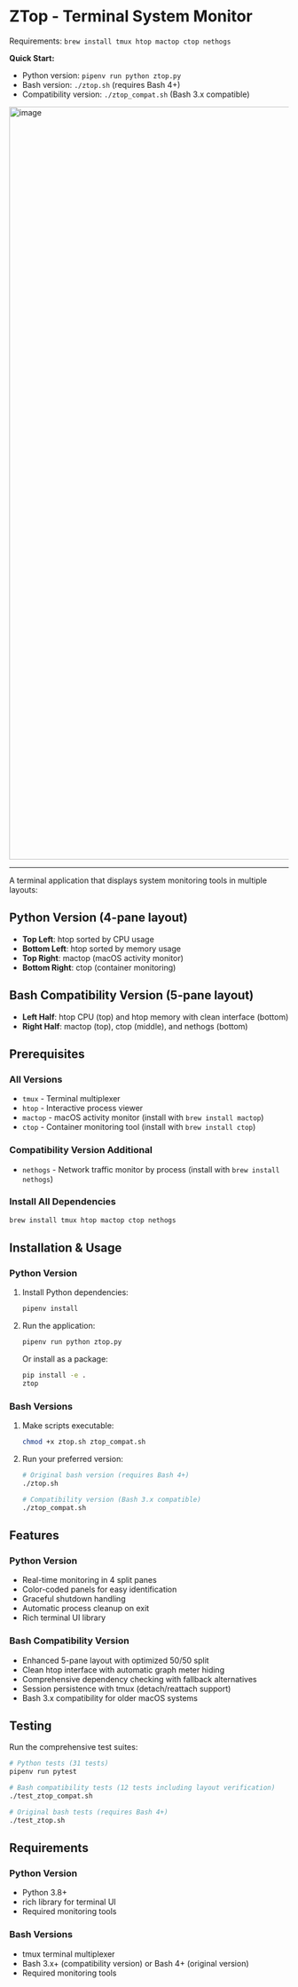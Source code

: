 # ZTop - Terminal System Monitor
 
Requirements: `brew install tmux htop mactop ctop nethogs`

**Quick Start:**
- Python version: `pipenv run python ztop.py`
- Bash version: `./ztop.sh` (requires Bash 4+)
- Compatibility version: `./ztop_compat.sh` (Bash 3.x compatible)

<img width="2106" height="1356" alt="image" src="https://github.com/user-attachments/assets/101fa69d-f266-4f77-9398-60a55bfb5138" />

---

A terminal application that displays system monitoring tools in multiple layouts:

## Python Version (4-pane layout)
- **Top Left**: htop sorted by CPU usage
- **Bottom Left**: htop sorted by memory usage  
- **Top Right**: mactop (macOS activity monitor)
- **Bottom Right**: ctop (container monitoring)

## Bash Compatibility Version (5-pane layout)
- **Left Half**: htop CPU (top) and htop memory with clean interface (bottom)
- **Right Half**: mactop (top), ctop (middle), and nethogs (bottom)

## Prerequisites

### All Versions
- `tmux` - Terminal multiplexer
- `htop` - Interactive process viewer
- `mactop` - macOS activity monitor (install with `brew install mactop`)
- `ctop` - Container monitoring tool (install with `brew install ctop`)

### Compatibility Version Additional
- `nethogs` - Network traffic monitor by process (install with `brew install nethogs`)

### Install All Dependencies
```bash
brew install tmux htop mactop ctop nethogs
```

## Installation & Usage

### Python Version
1. Install Python dependencies:
   ```bash
   pipenv install
   ```

2. Run the application:
   ```bash
   pipenv run python ztop.py
   ```

   Or install as a package:
   ```bash
   pip install -e .
   ztop
   ```

### Bash Versions
1. Make scripts executable:
   ```bash
   chmod +x ztop.sh ztop_compat.sh
   ```

2. Run your preferred version:
   ```bash
   # Original bash version (requires Bash 4+)
   ./ztop.sh
   
   # Compatibility version (Bash 3.x compatible)
   ./ztop_compat.sh
   ```

## Features

### Python Version
- Real-time monitoring in 4 split panes
- Color-coded panels for easy identification
- Graceful shutdown handling
- Automatic process cleanup on exit
- Rich terminal UI library

### Bash Compatibility Version
- Enhanced 5-pane layout with optimized 50/50 split
- Clean htop interface with automatic graph meter hiding
- Comprehensive dependency checking with fallback alternatives
- Session persistence with tmux (detach/reattach support)
- Bash 3.x compatibility for older macOS systems

## Testing

Run the comprehensive test suites:

```bash
# Python tests (31 tests)
pipenv run pytest

# Bash compatibility tests (12 tests including layout verification)
./test_ztop_compat.sh

# Original bash tests (requires Bash 4+)
./test_ztop.sh
```

## Requirements

### Python Version
- Python 3.8+
- rich library for terminal UI
- Required monitoring tools

### Bash Versions
- tmux terminal multiplexer
- Bash 3.x+ (compatibility version) or Bash 4+ (original version)
- Required monitoring tools
